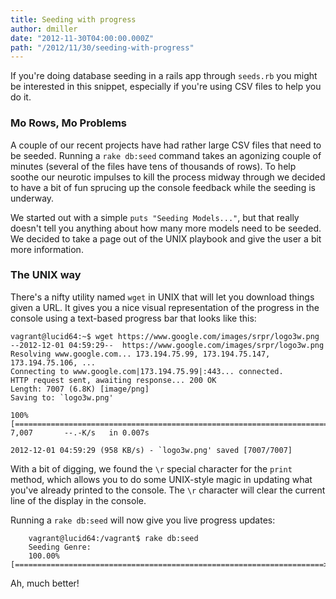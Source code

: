 ```yaml
---
title: Seeding with progress
author: dmiller
date: "2012-11-30T04:00:00.000Z"
path: "/2012/11/30/seeding-with-progress"
---
```


If you're doing database seeding in a rails app through `seeds.rb` you might be
interested in this snippet, especially if you're using CSV files to help you do
it.

### Mo Rows, Mo Problems

A couple of our recent projects have had rather large CSV files that need to be
seeded. Running a `rake db:seed` command takes an agonizing couple of minutes
(several of the files have tens of thousands of rows). To help soothe our
neurotic impulses to kill the process midway through we decided to have a bit of
fun sprucing up the console feedback while the seeding is underway.

We started out with a simple `puts "Seeding Models..."`, but that really doesn't
tell you anything about how many more models need to be seeded. We decided to
take a page out of the UNIX playbook and give the user a bit more information.

### The UNIX way

There's a nifty utility named `wget` in UNIX that will let you download things
given a URL. It gives you a nice visual representation of the progress in the
console using a text-based progress bar that looks like this:

```
vagrant@lucid64:~$ wget https://www.google.com/images/srpr/logo3w.png
--2012-12-01 04:59:29--  https://www.google.com/images/srpr/logo3w.png
Resolving www.google.com... 173.194.75.99, 173.194.75.147, 173.194.75.106, ...
Connecting to www.google.com|173.194.75.99|:443... connected.
HTTP request sent, awaiting response... 200 OK
Length: 7007 (6.8K) [image/png]
Saving to: `logo3w.png'

100%[=========================================================================>] 7,007       --.-K/s   in 0.007s

2012-12-01 04:59:29 (958 KB/s) - `logo3w.png' saved [7007/7007]
```

With a bit of digging, we found the `\r` special character for the `print`
method, which allows you to do some UNIX-style magic in updating what you've
already printed to the console. The `\r` character will clear the current line
of the display in the console.

<script src="https://gist.github.com/4179185.js?file=genre.rb"></script>

<script src="https://gist.github.com/4179185.js?file=genres.csv"></script>

<script src="https://gist.github.com/4179185.js?file=seeds.rb"></script>

Running a `rake db:seed` will now give you live progress updates:

```
    vagrant@lucid64:/vagrant$ rake db:seed
    Seeding Genre:
    100.00% [=====================================================================>]
```

Ah, much better!

